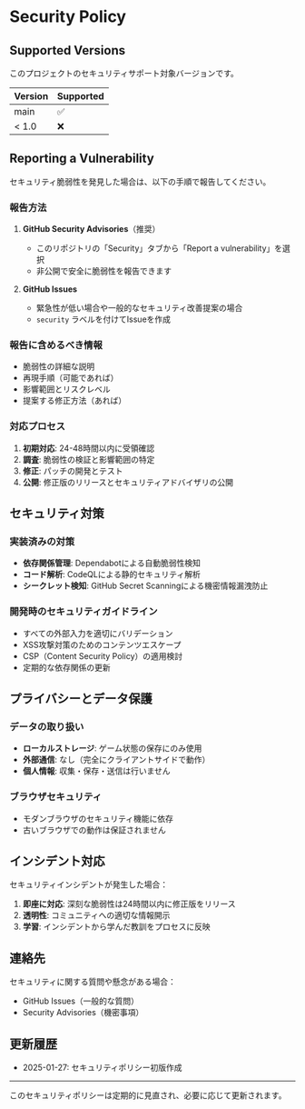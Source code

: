 # Security Policy

## Supported Versions

このプロジェクトのセキュリティサポート対象バージョンです。

| Version | Supported          |
| ------- | ------------------ |
| main    | :white_check_mark: |
| < 1.0   | :x:                |

## Reporting a Vulnerability

セキュリティ脆弱性を発見した場合は、以下の手順で報告してください。

### 報告方法

1. **GitHub Security Advisories**（推奨）
   - このリポジトリの「Security」タブから「Report a vulnerability」を選択
   - 非公開で安全に脆弱性を報告できます

2. **GitHub Issues**
   - 緊急性が低い場合や一般的なセキュリティ改善提案の場合
   - `security` ラベルを付けてIssueを作成

### 報告に含めるべき情報

- 脆弱性の詳細な説明
- 再現手順（可能であれば）
- 影響範囲とリスクレベル
- 提案する修正方法（あれば）

### 対応プロセス

1. **初期対応**: 24-48時間以内に受領確認
2. **調査**: 脆弱性の検証と影響範囲の特定
3. **修正**: パッチの開発とテスト
4. **公開**: 修正版のリリースとセキュリティアドバイザリの公開

## セキュリティ対策

### 実装済みの対策

- **依存関係管理**: Dependabotによる自動脆弱性検知
- **コード解析**: CodeQLによる静的セキュリティ解析
- **シークレット検知**: GitHub Secret Scanningによる機密情報漏洩防止

### 開発時のセキュリティガイドライン

- すべての外部入力を適切にバリデーション
- XSS攻撃対策のためのコンテンツエスケープ
- CSP（Content Security Policy）の適用検討
- 定期的な依存関係の更新

## プライバシーとデータ保護

### データの取り扱い

- **ローカルストレージ**: ゲーム状態の保存にのみ使用
- **外部通信**: なし（完全にクライアントサイドで動作）
- **個人情報**: 収集・保存・送信は行いません

### ブラウザセキュリティ

- モダンブラウザのセキュリティ機能に依存
- 古いブラウザでの動作は保証されません

## インシデント対応

セキュリティインシデントが発生した場合：

1. **即座に対応**: 深刻な脆弱性は24時間以内に修正版をリリース
2. **透明性**: コミュニティへの適切な情報開示
3. **学習**: インシデントから学んだ教訓をプロセスに反映

## 連絡先

セキュリティに関する質問や懸念がある場合：

- GitHub Issues（一般的な質問）
- Security Advisories（機密事項）

## 更新履歴

- 2025-01-27: セキュリティポリシー初版作成

---

このセキュリティポリシーは定期的に見直され、必要に応じて更新されます。